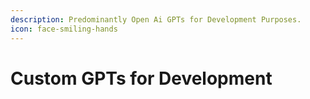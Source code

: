 ```yaml
---
description: Predominantly Open Ai GPTs for Development Purposes.
icon: face-smiling-hands
---
```


# Custom GPTs for Development

